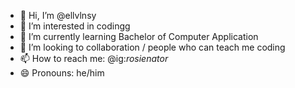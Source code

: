 - 👋 Hi, I’m @ellvlnsy
- 👀 I’m interested in codingg
- 🌱 I’m currently learning Bachelor of Computer Application
- 💞️ I’m looking to collaboration / people who can teach me coding
- 📫 How to reach me: @ig:_rosienator_
- 😄 Pronouns: he/him


<!---
ellvlnsy/ellvlnsy is a ✨ special ✨ repository because its `README.md` (this file) appears on your GitHub profile.
You can click the Preview link to take a look at your changes.
--->
